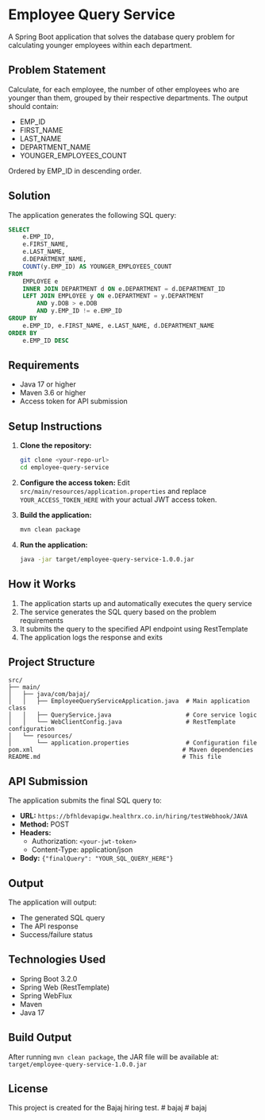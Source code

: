 # Employee Query Service

A Spring Boot application that solves the database query problem for calculating younger employees within each department.

## Problem Statement

Calculate, for each employee, the number of other employees who are younger than them, grouped by their respective departments. The output should contain:
- EMP_ID
- FIRST_NAME
- LAST_NAME
- DEPARTMENT_NAME
- YOUNGER_EMPLOYEES_COUNT

Ordered by EMP_ID in descending order.

## Solution

The application generates the following SQL query:

```sql
SELECT 
    e.EMP_ID,
    e.FIRST_NAME,
    e.LAST_NAME,
    d.DEPARTMENT_NAME,
    COUNT(y.EMP_ID) AS YOUNGER_EMPLOYEES_COUNT
FROM 
    EMPLOYEE e
    INNER JOIN DEPARTMENT d ON e.DEPARTMENT = d.DEPARTMENT_ID
    LEFT JOIN EMPLOYEE y ON e.DEPARTMENT = y.DEPARTMENT 
        AND y.DOB > e.DOB 
        AND y.EMP_ID != e.EMP_ID
GROUP BY 
    e.EMP_ID, e.FIRST_NAME, e.LAST_NAME, d.DEPARTMENT_NAME
ORDER BY 
    e.EMP_ID DESC
```

## Requirements

- Java 17 or higher
- Maven 3.6 or higher
- Access token for API submission

## Setup Instructions

1. **Clone the repository:**
   ```bash
   git clone <your-repo-url>
   cd employee-query-service
   ```

2. **Configure the access token:**
   Edit `src/main/resources/application.properties` and replace `YOUR_ACCESS_TOKEN_HERE` with your actual JWT access token.

3. **Build the application:**
   ```bash
   mvn clean package
   ```

4. **Run the application:**
   ```bash
   java -jar target/employee-query-service-1.0.0.jar
   ```

## How it Works

1. The application starts up and automatically executes the query service
2. The service generates the SQL query based on the problem requirements
3. It submits the query to the specified API endpoint using RestTemplate
4. The application logs the response and exits

## Project Structure

```
src/
├── main/
│   ├── java/com/bajaj/
│   │   ├── EmployeeQueryServiceApplication.java  # Main application class
│   │   ├── QueryService.java                     # Core service logic
│   │   └── WebClientConfig.java                  # RestTemplate configuration
│   └── resources/
│       └── application.properties                # Configuration file
pom.xml                                          # Maven dependencies
README.md                                        # This file
```

## API Submission

The application submits the final SQL query to:
- **URL:** `https://bfhldevapigw.healthrx.co.in/hiring/testWebhook/JAVA`
- **Method:** POST
- **Headers:** 
  - Authorization: `<your-jwt-token>`
  - Content-Type: application/json
- **Body:** `{"finalQuery": "YOUR_SQL_QUERY_HERE"}`

## Output

The application will output:
- The generated SQL query
- The API response
- Success/failure status

## Technologies Used

- Spring Boot 3.2.0
- Spring Web (RestTemplate)
- Spring WebFlux
- Maven
- Java 17

## Build Output

After running `mvn clean package`, the JAR file will be available at:
`target/employee-query-service-1.0.0.jar`

## License

This project is created for the Bajaj hiring test. #   b a j a j  
 #   b a j a j  
 
